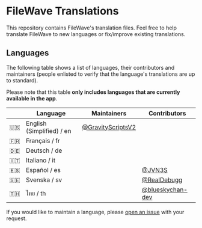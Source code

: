 # FileWave Translations

This repository contains FileWave's translation files. Feel free to help translate FileWave to new languages or fix/improve existing translations. 

## Languages

The following table shows a list of languages, their contributors and maintainers (people enlisted to verify that the language's translations are up to standard).

Please note that this table **only includes languages that are currently available in the app**.

|   | Language | Maintainers | Contributors |
|:-:|---|---|---|
|🇺🇸|English (Simplified) / en|[@GravityScriptsV2](https://github.com/GravityScriptsV2)||
|🇫🇷|Français / fr|||
|🇩🇪|Deutsch / de|||
|🇮🇹|Italiano / it|||
|🇪🇸|Español / es||[@JVN3S](https://github.com/JVN3S)|
|🇸🇪|Svenska / sv||[@RealDebugg](https://github.com/RealDebugg)|
|🇹🇭|ไทย / th||[@blueskychan-dev](https://github.com/blueskychan-dev)|

If you would like to maintain a language, please [open an issue](https://github.com/FiIeWave/translations/issues/new/choose) with your request.